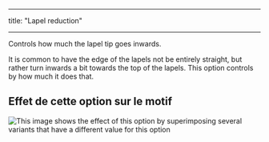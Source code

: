 - - -
title: "Lapel reduction"
- - -

Controls how much the lapel tip goes inwards.

It is common to have the edge of the lapels not be entirely straight, but rather turn inwards a bit towards the top of the lapels. This option controls by how much it does that.

## Effet de cette option sur le motif

![This image shows the effect of this option by superimposing several variants that have a different value for this option](carlton_lapelreduction_sample.svg "Effect of this option on the pattern")
